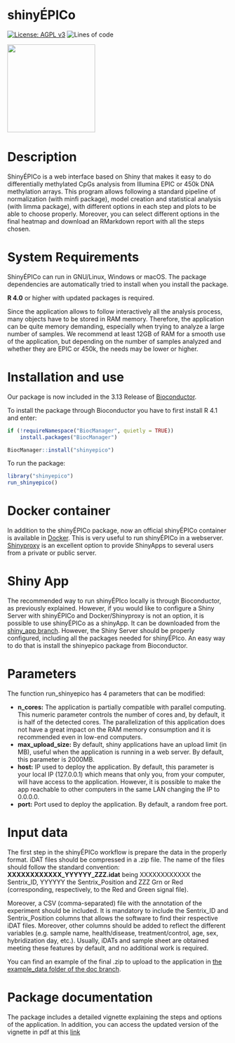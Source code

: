 shinyÉPICo
================

<!-- README.md is generated from README.Rmd. Please edit that file -->

<!-- badges: start -->

[![License: AGPL
v3](https://img.shields.io/badge/License-AGPL%20v3-blue.svg)](https://www.gnu.org/licenses/agpl-3.0)
![Lines of code](https://img.shields.io/tokei/lines/github/omorante/shinyepico)
<!-- badges: end -->

<img src="https://github.com/omorante/shinyepico/blob/master/inst/images/logo.png" width="200px" />

# Description

ShinyÉPICo is a web interface based on Shiny that makes it easy to do
differentially methylated CpGs analysis from Illumina EPIC or 450k DNA
methylation arrays. This program allows following a standard pipeline of
normalization (with minfi package), model creation and statistical
analysis (with limma package), with different options in each step and
plots to be able to choose properly. Moreover, you can select different
options in the final heatmap and download an RMarkdown report with all
the steps chosen.

# System Requirements

ShinyÉPICo can run in GNU/Linux, Windows or macOS. The package
dependencies are automatically tried to install when you install the
package.

**R 4.0** or higher with updated packages is required.

Since the application allows to follow interactively all the analysis
process, many objects have to be stored in RAM memory. Therefore, the
application can be quite memory demanding, especially when trying to
analyze a large number of samples. We recommend at least 12GB of RAM for
a smooth use of the application, but depending on the number of samples
analyzed and whether they are EPIC or 450k, the needs may be lower or
higher.

# Installation and use

Our package is now included in the 3.13 Release of [Bioconductor](https://bioconductor.org/packages/release/bioc/html/shinyepico.html).

To install the package through Bioconductor you have to first install R 4.1 and enter:

``` r
if (!requireNamespace("BiocManager", quietly = TRUE))
    install.packages("BiocManager")

BiocManager::install("shinyepico")
```

To run the package:

``` r
library("shinyepico")
run_shinyepico()
```

# Docker container

In addition to the shinyÉPICo package, now an official shinyÉPICo container is available in [Docker](https://hub.docker.com/repository/docker/omorante/shinyepico). This is very useful to run shinyÉPICo in a webserver. [Shinyproxy](https://www.shinyproxy.io/) is an excellent option to provide ShinyApps to several users from a private or public server.

# Shiny App

The recommended way to run shinyÉPIco locally is through Bioconductor, as previously explained. However, if you would like to configure a Shiny Server with shinyÉPICo and Docker/Shinyproxy is not an option, it is possible to use shinyÉPICo as a shinyApp. It can be downloaded from the [shiny_app branch](https://github.com/omorante/shinyepico/tree/shiny_app). However, the Shiny Server should be properly configured, including all the packages needed for shinyÉPIco. An easy way to do that is install the shinyepico package from Bioconductor.

# Parameters

The function run\_shinyepico has 4 parameters that can be modified:

  - **n\_cores:** The application is partially compatible with parallel
    computing. This numeric parameter controls the number of cores and,
    by default, it is half of the detected cores. The parallelization of
    this application does not have a great impact on the RAM memory
    consumption and it is recommended even in low-end computers.
  - **max\_upload\_size:** By default, shiny applications have an upload
    limit (in MB), useful when the application is running in a web
    server. By default, this parameter is 2000MB.
  - **host:** IP used to deploy the application. By default, this
    parameter is your local IP (127.0.0.1) which means that only you,
    from your computer, will have access to the application. However, it
    is possible to make the app reachable to other computers in the same
    LAN changing the IP to 0.0.0.0.
  - **port:** Port used to deploy the application. By default, a random
    free port.

# Input data

The first step in the shinyÉPICo workflow is prepare the data in the
properly format. iDAT files should be compressed in a .zip file. The
name of the files should follow the standard convention:
**XXXXXXXXXXXX\_YYYYYY\_ZZZ.idat** being XXXXXXXXXXXX the Sentrix\_ID,
YYYYYY the Sentrix\_Position and ZZZ Grn or Red (corresponding,
respectively, to the Red and Green signal file).

Moreover, a CSV (comma-separated) file with the annotation of the
experiment should be included. It is mandatory to include the
Sentrix\_ID and Sentrix\_Position columns that allows the software to
find their respective iDAT files. Moreover, other columns should be
added to reflect the different variables (e.g. sample name,
health/disease, treatment/control, age, sex, hybridization day, etc.).
Usually, iDATs and sample sheet are obtained meeting these features by
default, and no additional work is required.

You can find an example of the final .zip to
upload to the application in [the example\_data folder of the doc branch](https://github.com/omorante/shinyepico/blob/doc/example_data/Li_NAR_2019.zip).

# Package documentation

The package includes a detailed vignette explaining the steps and options of the application. In addition, you can access the updated version of the vignette in pdf at this [link](https://omorante.github.io/shinyepico/shiny_epico.pdf)


